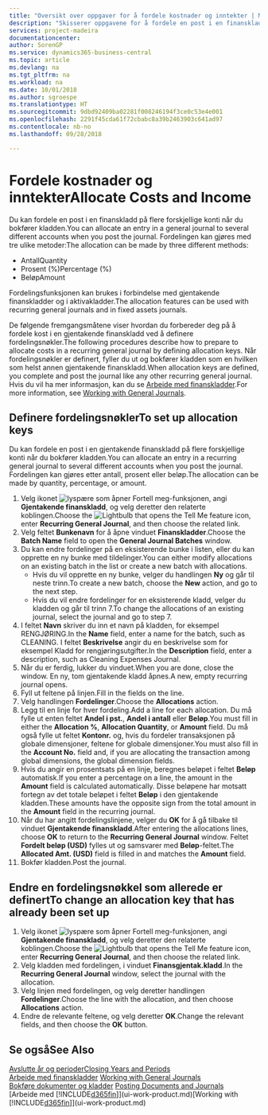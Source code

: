 ```yaml
---
title: "Oversikt over oppgaver for å fordele kostnader og inntekter | Microsoft-dokumentasjon"
description: "Skisserer oppgavene for å fordele en post i en finanskladd på flere forskjellige konti når du bokfører kladden."
services: project-madeira
documentationcenter: 
author: SorenGP
ms.service: dynamics365-business-central
ms.topic: article
ms.devlang: na
ms.tgt_pltfrm: na
ms.workload: na
ms.date: 10/01/2018
ms.author: sgroespe
ms.translationtype: HT
ms.sourcegitcommit: 9dbd92409ba02281f008246194f3ce0c53e4e001
ms.openlocfilehash: 2291f45cda61f72cbabc8a39b2463903c641ad97
ms.contentlocale: nb-no
ms.lasthandoff: 09/28/2018

---
```

# <a name="allocate-costs-and-income"></a><span data-ttu-id="52d8a-103">Fordele kostnader og inntekter</span><span class="sxs-lookup"><span data-stu-id="52d8a-103">Allocate Costs and Income</span></span>
<span data-ttu-id="52d8a-104">Du kan fordele en post i en finanskladd på flere forskjellige konti når du bokfører kladden.</span><span class="sxs-lookup"><span data-stu-id="52d8a-104">You can allocate an entry in a general journal to several different accounts when you post the journal.</span></span> <span data-ttu-id="52d8a-105">Fordelingen kan gjøres med tre ulike metoder:</span><span class="sxs-lookup"><span data-stu-id="52d8a-105">The allocation can be made by three different methods:</span></span>

* <span data-ttu-id="52d8a-106">Antall</span><span class="sxs-lookup"><span data-stu-id="52d8a-106">Quantity</span></span>
* <span data-ttu-id="52d8a-107">Prosent (%)</span><span class="sxs-lookup"><span data-stu-id="52d8a-107">Percentage (%)</span></span>
* <span data-ttu-id="52d8a-108">Beløp</span><span class="sxs-lookup"><span data-stu-id="52d8a-108">Amount</span></span>

<span data-ttu-id="52d8a-109">Fordelingsfunksjonen kan brukes i forbindelse med gjentakende finanskladder og i aktivakladder.</span><span class="sxs-lookup"><span data-stu-id="52d8a-109">The allocation features can be used with recurring general journals and in fixed assets journals.</span></span>
<!--You can also distribute the cost or revenue of a line to an intercompany partner when you post a sales or purchase document. When you post the document, a line will be posted in your general journal, and a corresponding line will be created in the intercompany outbox.-->

<span data-ttu-id="52d8a-110">De følgende fremgangsmåtene viser hvordan du forbereder deg på å fordele kost i en gjentakende finanskladd ved å definere fordelingsnøkler.</span><span class="sxs-lookup"><span data-stu-id="52d8a-110">The following procedures describe how to prepare to allocate costs in a recurring general journal by defining allocation keys.</span></span> <span data-ttu-id="52d8a-111">Når fordelingsnøkler er definert, fyller du ut og bokfører kladden som en hvilken som helst annen gjentakende finanskladd.</span><span class="sxs-lookup"><span data-stu-id="52d8a-111">When allocation keys are defined, you complete and post the journal like any other recurring general journal.</span></span> <span data-ttu-id="52d8a-112">Hvis du vil ha mer informasjon, kan du se [Arbeide med finanskladder](ui-work-general-journals.md).</span><span class="sxs-lookup"><span data-stu-id="52d8a-112">For more information, see [Working with General Journals](ui-work-general-journals.md).</span></span>

## <a name="to-set-up-allocation-keys"></a><span data-ttu-id="52d8a-113">Definere fordelingsnøkler</span><span class="sxs-lookup"><span data-stu-id="52d8a-113">To set up allocation keys</span></span>
<span data-ttu-id="52d8a-114">Du kan fordele en post i en gjentakende finanskladd på flere forskjellige konti når du bokfører kladden.</span><span class="sxs-lookup"><span data-stu-id="52d8a-114">You can allocate an entry in a recurring general journal to several different accounts when you post the journal.</span></span> <span data-ttu-id="52d8a-115">Fordelingen kan gjøres etter antall, prosent eller beløp.</span><span class="sxs-lookup"><span data-stu-id="52d8a-115">The allocation can be made by quantity, percentage, or amount.</span></span>
1. <span data-ttu-id="52d8a-116">Velg ikonet ![lyspære som åpner Fortell meg-funksjonen](media/ui-search/search_small.png "Fortell hva du vil gjøre"), angi **Gjentakende finanskladd**, og velg deretter den relaterte koblingen.</span><span class="sxs-lookup"><span data-stu-id="52d8a-116">Choose the ![Lightbulb that opens the Tell Me feature](media/ui-search/search_small.png "Tell me what you want to do") icon, enter **Recurring General Journal**, and then choose the related link.</span></span>
2. <span data-ttu-id="52d8a-117">Velg feltet **Bunkenavn** for å åpne vinduet **Finanskladder**.</span><span class="sxs-lookup"><span data-stu-id="52d8a-117">Choose the **Batch Name** field to open the **General Journal Batches** window.</span></span>
3. <span data-ttu-id="52d8a-118">Du kan endre fordelinger på en eksisterende bunke i listen, eller du kan opprette en ny bunke med tildelinger.</span><span class="sxs-lookup"><span data-stu-id="52d8a-118">You can either modify allocations on an existing batch in the list or create a new batch with allocations.</span></span>
   * <span data-ttu-id="52d8a-119">Hvis du vil opprette en ny bunke, velger du handlingen **Ny** og går til neste trinn.</span><span class="sxs-lookup"><span data-stu-id="52d8a-119">To create a new batch, choose the **New** action, and go to the next step.</span></span>
   * <span data-ttu-id="52d8a-120">Hvis du vil endre fordelinger for en eksisterende kladd, velger du kladden og går til trinn 7.</span><span class="sxs-lookup"><span data-stu-id="52d8a-120">To change the allocations of an existing journal, select the journal and go to step 7.</span></span>    
4. <span data-ttu-id="52d8a-121">I feltet **Navn** skriver du inn et navn på kladden, for eksempel RENGJØRING.</span><span class="sxs-lookup"><span data-stu-id="52d8a-121">In the **Name** field, enter a name for the batch, such as CLEANING.</span></span> <span data-ttu-id="52d8a-122">I feltet **Beskrivelse** angir du en beskrivelse som for eksempel Kladd for rengjøringsutgifter.</span><span class="sxs-lookup"><span data-stu-id="52d8a-122">In the **Description** field, enter a description, such as Cleaning Expenses Journal.</span></span>
5. <span data-ttu-id="52d8a-123">Når du er ferdig, lukker du vinduet.</span><span class="sxs-lookup"><span data-stu-id="52d8a-123">When you are done, close the window.</span></span> <span data-ttu-id="52d8a-124">En ny, tom gjentakende kladd åpnes.</span><span class="sxs-lookup"><span data-stu-id="52d8a-124">A new, empty recurring journal opens.</span></span>
6. <span data-ttu-id="52d8a-125">Fyll ut feltene på linjen.</span><span class="sxs-lookup"><span data-stu-id="52d8a-125">Fill in the fields on the line.</span></span>
7. <span data-ttu-id="52d8a-126">Velg handlingen **Fordelinger**.</span><span class="sxs-lookup"><span data-stu-id="52d8a-126">Choose the **Allocations** action.</span></span>
8. <span data-ttu-id="52d8a-127">Legg til en linje for hver fordeling.</span><span class="sxs-lookup"><span data-stu-id="52d8a-127">Add a line for each allocation.</span></span> <span data-ttu-id="52d8a-128">Du må fylle ut enten feltet **Andel i pst.**, **Andel i antall** eller **Beløp**.</span><span class="sxs-lookup"><span data-stu-id="52d8a-128">You must fill in either the **Allocation %**, **Allocation Quantity**, or **Amount** field.</span></span> <span data-ttu-id="52d8a-129">Du må også fylle ut feltet **Kontonr.** og, hvis du fordeler transaksjonen på globale dimensjoner, feltene for globale dimensjoner.</span><span class="sxs-lookup"><span data-stu-id="52d8a-129">You must also fill in the **Account No.** field and, if you are allocating the transaction among global dimensions, the global dimension fields.</span></span>
9. <span data-ttu-id="52d8a-130">Hvis du angir en prosentsats på en linje, beregnes beløpet i feltet **Beløp** automatisk.</span><span class="sxs-lookup"><span data-stu-id="52d8a-130">If you enter a percentage on a line, the amount in the **Amount** field is calculated automatically.</span></span> <span data-ttu-id="52d8a-131">Disse beløpene har motsatt fortegn av det totale beløpet i feltet **Beløp** i den gjentakende kladden.</span><span class="sxs-lookup"><span data-stu-id="52d8a-131">These amounts have the opposite sign from the total amount in the **Amount** field in the recurring journal.</span></span>
10. <span data-ttu-id="52d8a-132">Når du har angitt fordelingslinjene, velger du **OK** for å gå tilbake til vinduet **Gjentakende finanskladd**.</span><span class="sxs-lookup"><span data-stu-id="52d8a-132">After entering the allocations lines, choose **OK** to return to the **Recurring General Journal** window.</span></span> <span data-ttu-id="52d8a-133">Feltet **Fordelt beløp (USD)** fylles ut og samsvarer med **Beløp**-feltet.</span><span class="sxs-lookup"><span data-stu-id="52d8a-133">The **Allocated Amt. (USD)** field is filled in and matches the **Amount** field.</span></span>
11. <span data-ttu-id="52d8a-134">Bokfør kladden.</span><span class="sxs-lookup"><span data-stu-id="52d8a-134">Post the journal.</span></span>

## <a name="to-change-an-allocation-key-that-has-already-been-set-up"></a><span data-ttu-id="52d8a-135">Endre en fordelingsnøkkel som allerede er definert</span><span class="sxs-lookup"><span data-stu-id="52d8a-135">To change an allocation key that has already been set up</span></span>
1. <span data-ttu-id="52d8a-136">Velg ikonet ![lyspære som åpner Fortell meg-funksjonen](media/ui-search/search_small.png "Fortell hva du vil gjøre"), angi **Gjentakende finanskladd**, og velg deretter den relaterte koblingen.</span><span class="sxs-lookup"><span data-stu-id="52d8a-136">Choose the ![Lightbulb that opens the Tell Me feature](media/ui-search/search_small.png "Tell me what you want to do") icon, enter **Recurring General Journal**, and then choose the related link.</span></span>
2. <span data-ttu-id="52d8a-137">Velg kladden med fordelingen, i vinduet **Finansgjentak.kladd**.</span><span class="sxs-lookup"><span data-stu-id="52d8a-137">In the **Recurring General Journal** window, select the journal with the allocation.</span></span>
3. <span data-ttu-id="52d8a-138">Velg linjen med fordelingen, og velg deretter handlingen **Fordelinger**.</span><span class="sxs-lookup"><span data-stu-id="52d8a-138">Choose the line with the allocation, and then choose **Allocations** action.</span></span>
4. <span data-ttu-id="52d8a-139">Endre de relevante feltene, og velg deretter **OK**.</span><span class="sxs-lookup"><span data-stu-id="52d8a-139">Change the relevant fields, and then choose the **OK** button.</span></span>

## <a name="see-also"></a><span data-ttu-id="52d8a-140">Se også</span><span class="sxs-lookup"><span data-stu-id="52d8a-140">See Also</span></span>
[<span data-ttu-id="52d8a-141">Avslutte år og perioder</span><span class="sxs-lookup"><span data-stu-id="52d8a-141">Closing Years and Periods</span></span>](year-close-years-periods.md)  
<span data-ttu-id="52d8a-142">[Arbeide med finanskladder](ui-work-general-journals.md)  </span><span class="sxs-lookup"><span data-stu-id="52d8a-142">[Working with General Journals](ui-work-general-journals.md)  </span></span>  
<span data-ttu-id="52d8a-143">[Bokføre dokumenter og kladder](ui-post-documents-journals.md)  </span><span class="sxs-lookup"><span data-stu-id="52d8a-143">[Posting Documents and Journals](ui-post-documents-journals.md)  </span></span>  
<span data-ttu-id="52d8a-144">[Arbeide med [!INCLUDE[d365fin](includes/d365fin_md.md)]](ui-work-product.md)</span><span class="sxs-lookup"><span data-stu-id="52d8a-144">[Working with [!INCLUDE[d365fin](includes/d365fin_md.md)]](ui-work-product.md)</span></span>

